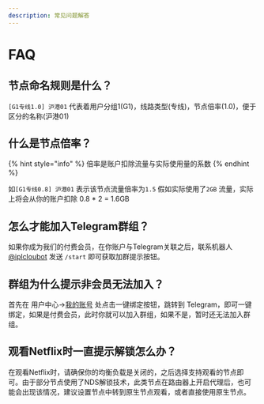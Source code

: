 ```yaml
---
description: 常见问题解答
---
```


# FAQ

## 节点命名规则是什么？

`[G1专线1.0] 沪港01` 代表着用户分组1\(G1\)，线路类型\(专线\)，节点倍率\(1.0\)，便于区分的名称\(沪港01\)

## 什么是节点倍率？

{% hint style="info" %}
倍率是账户扣除流量与实际使用量的系数
{% endhint %}

如`[G1专线0.8] 沪港01` 表示该节点流量倍率为`1.5` 假如实际使用了`2GB` 流量，实际上将会从你的账户扣除 0.8 \* 2 = 1.6GB

## 怎么才能加入Telegram群组？

如果你成为我们的付费会员，在你账户与Telegram关联之后，联系机器人 [@iplcloubot](https://t.me/iplcloubot) 发送 `/start` 即可获取加群提示按钮。

## 群组为什么提示非会员无法加入？

首先在 用户中心-&gt;[我的账号](https://order.iplcm.online/user/profile) 处点击一键绑定按钮，跳转到 Telegram，即可一键绑定，如果是付费会员，此时你就可以加入群组，如果不是，暂时还无法加入群组。

## 观看Netflix时一直提示解锁怎么办？

在观看Netflix时，请确保你的均衡负载是关闭的，之后选择支持观看的节点即可。由于部分节点使用了NDS解锁技术，此类节点在路由器上开启代理后，也可能会出现该情况，建议设置节点中转到原生节点观看，或者直接使用原生节点。



